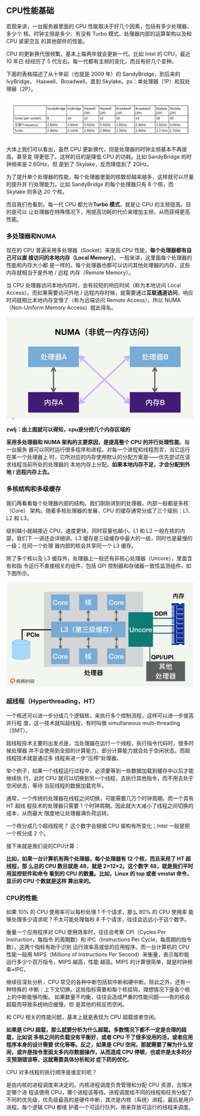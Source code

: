 ## CPU性能基础

宏观来讲，一台服务器里面的 CPU 性能取决于好几个因素，包括有多少处理器、多少个 核、时钟主频是多少、有没有 Turbo 模式、处理器内部的运算架构以及和 CPU 紧密交互 的其他部件的性能。

CPU 的更新换代很频繁，基本上每两年就会更新一代。比如 Intel 的 CPU，最近 10 年已 经经历了 5 代左右。每一代都有主频的变化，而且有好几个变种。

下面的表格描述了从十年前（也就是 2009 年）的 SandyBridge，到后来的 IvyBridge、 Haswell、Broadwell，直到 Skylake。ps：单处理器（1P）和双处理器（2P）。

![image-20200316232557184](image/image-20200316232557184.png)

大体上我们可以看出，虽然 CPU 更新换代，但是处理器的时钟主频基本不再提高，甚至变 得更低了。这样的目的是降低 CPU 的功耗。比如 SandyBridge 的时钟频率是 2.6GHz，但 是到了 Skylake，反而降低到了 2GHz。

为了提升单个处理器的性能，每个处理器里面的核数却越来越多，这样就可以尽量的提升并 行处理能力。比如 SandyBridge 的每个处理器只有 8 个核，而 Skylake 则多达 20 个核。

而且我们也看到，每一代 CPU 都允许**Turbo 模式**，就是让 CPU 的主频提高。目的是可以 让处理器在特殊情况下，用提高功耗的代价来增加主频，从而获得更高性能。



### 多处理器和NUMA

现在的 CPU 普遍采用多处理器（Socket）来提高 CPU 性能，**每个处理器都有自己可以直 接访问的本地内存（Local Memory）**。一般来讲，这里面每个处理器的性能和内存大小都 是一样的。每个处理器也都可以访问其他处理器的内存，这些内存就相当于是外地 / 远程 内存（Remote Memory）。

当 CPU 处理器访问本地内存时，会有较短的响应时间（称为本地访问 Local Access）。而如果需要访问外地 / 远程内存时候，就需要通过**互联通道访问**，响应时间就相比本地内存变慢了（称为远端访问 Remote Access）。所以 NUMA（Non-Uniform Memory Access）就此得名。

![image-20200316233147906](image/image-20200316233147906.png)

**zwlj：由上图就可以得知，cpu是分控几个内存区域的**

**采用多处理器和 NUMA 架构的主要原因，是提高整个 CPU 的并行处理性能**。每一台服务 器可以同时运行很多程序和进程。对每一个进程和线程而言，当它运行在某一个处理器上 时，它所对应的内存使用默认的分配方案是——优先尝试在请求线程当前所处的处理器的 本地内存上分配。**如果本地内存不足，才会分配到外地 / 远程内存上去。**

### 多核结构和多级缓存

我们再看看每个处理器内部的结构。我们刚刚讲到的处理器，内部一般都是多核（Core） 架构。随着多核处理器的发展，CPU 的缓存通常分成了三个级别：L1、L2 和 L3。

级别越小就越接近 CPU，速度更快，同时容量也越小。L1 和 L2 一般在核的内部，我们下 一讲还会详细讲。L3 缓存是三级缓存中最大的一级，同时也是最慢的一级；在同一个处理 器内部的核会共享同一个 L3 缓存。

除了多个核以及 L3 缓存外，处理器上一般还有非核心处理器（Uncore），里面含有和指 令运行不直接相关的组件，包括 QPI 控制器和存储器一致性监测组件，如下图所示。

![image-20200316233736065](image/image-20200316233736065.png)

### 超线程（Hyperthreading，HT）

一个核还可以进一步分成几个逻辑核，来执行多个控制流程，这样可以进一步提高并行程 度，这一技术就叫超线程，有时叫做 simultaneous multi-threading（SMT）。

超线程技术主要的出发点是，当处理器在运行一个线程，执行指令代码时，很多时候处理器 并不会使用到全部的计算能力，部分计算能力就会处于空闲状态。而超线程技术就是通过多 线程来进一步“压榨”处理器。

举个例子，如果一个线程运行过程中，必须要等到一些数据加载到缓存中以后才能继续执 行，此时 CPU 就可以切换到另一个线程，去执行其他指令，而不用去处于空闲状态，等待 当前线程的数据加载完毕。

通常，一个传统的处理器在线程之间切换，可能需要几万个时钟周期。而一个具有 HT 超线 程技术的处理器只需要 1 个时钟周期。因此就大大减小了线程之间切换的成本，从而最大 限度地让处理器满负荷运转。

一个核分成几个超线程呢？ 这个数字会根据 CPU 架构有所变化；Intel 一般是把一个核分成 2 个。

接下来就是我们说的CPU计算：

**比如，如果一台计算机有两个处理器，每个处理器有 12 个核，而且采用了 HT 超线程，那 么总的 CPU 数目就是 48，就是 2×12×2。这个数字 48，就是我们平时用监控软件和命令 看到的 CPU 的数量。比如，Linux 的 top 或者 vmstat 命令，显示的 CPU 个数就是这样 算出来的。**



### CPU的性能

如果 10% 的 CPU 使用率可以每秒处理 1 千个请求，那么 80% 的 CPU 使用率 能够处理多少请求呢？不太可能处理每秒 8 千个请求，往往会远远小于这个数字。

衡量一个应用程序对 CPU 使用效率时，往往会考察 CPI（Cycles Per Instruction，每指令 的周期数）和 IPC（Instructions Per Cycle，每周期的指令数）。这两个指标有助于识别 运行效率高或低的应用程序。而一台计算机的 CPU 性能一般用 MIPS（Millions of Instructions Per Second）来衡量，表示每秒能运行多少个百万指令，MIPS 越高，性能 越高。MIPS 的计算很简单，就是时钟频率×IPC。

继续往深处分析，CPU 常见的各种中断包括软中断和硬中断。除此之外，还有一种特殊的 中断：上下文切换。这些指标需要和每个核挂钩，理想情况下是各个核上的中断能够均衡。 如果数量不均衡，往往会造成严重的性能问题——有的核会超载而导致系统响应缓慢，但 是其他的核反而空闲。

和 CPU 相关的性能问题，基本上就是表现为 CPU 超载或者空闲。

**如果是 CPU 超载，那么就要分析为什么超载。多数情况下都不一定是合理的超载，比如说 多核之间的负载没有平衡好，或者 CPU 干了很多没用的活，或者应用程序本身的设计需要 优化等等。反之，如果是 CPU 空闲，那就需要了解为什么空闲，或许是指令里面太多内存数据操作，从而造成 CPU 停顿，也或许是太多的分支预测错误等，这就需要具体分析和对 症下药的优化**。

CPU 对多线程的执行顺序是谁定的呢？

是由内核的进程调度来决定的。内核进程调度负责管理和分配 CPU 资源，合理决定哪个进 程该使用 CPU，哪个进程该等待。进程调度给不同的线程和任务分配了不同的优先级，优先级最高的是硬件中断，其次是内核（系统）进程，最后是用户进程。每个逻辑 CPU 都维 护着一个可运行队列，用来存放可运行的线程来调度。